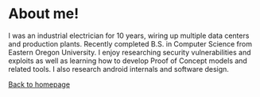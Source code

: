 <h1>About me!</h1>

I was an industrial electrician for 10 years, wiring up multiple data centers and 
production plants. Recently completed B.S. in Computer Science from Eastern Oregon University. 
I enjoy researching security vulnerabilities and exploits as well as learning how to develop 
Proof of Concept models and related tools. I also research android internals and software design.

[Back to homepage](index.md)
